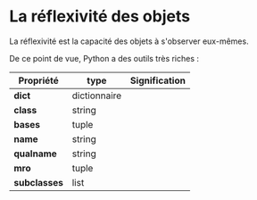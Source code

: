 # La réflexivité des objets

La réflexivité est la capacité des objets à s'observer eux-mêmes.

De ce point de vue, Python a des outils très riches :

Propriété | type | Signification
--------- | ---- | --------
__dict__ | dictionnaire |
__class__ | string |
__bases__ | tuple |
__name__ | string |
__qualname__ | string |
__mro__ | tuple
__subclasses__ | list
